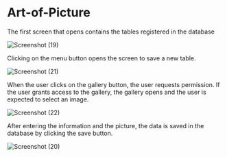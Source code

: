 # Art-of-Picture

The first screen that opens contains the tables registered in the database

![Screenshot (19)](https://user-images.githubusercontent.com/58186891/101177209-96cd7000-3658-11eb-8bb1-731bffadc642.png)

Clicking on the menu button opens the screen to save a new table.

![Screenshot (21)](https://user-images.githubusercontent.com/58186891/101177323-bc5a7980-3658-11eb-8b37-70e5120decf7.png)

When the user clicks on the gallery button, the user requests permission. If the user grants access to the gallery, the gallery opens and the user is expected to select an image.

![Screenshot (22)](https://user-images.githubusercontent.com/58186891/101177345-c41a1e00-3658-11eb-9d39-f051d13b4b3a.png)

After entering the information and the picture, the data is saved in the database by clicking the save button.

![Screenshot (20)](https://user-images.githubusercontent.com/58186891/101177280-afd62100-3658-11eb-82f6-1dbd2be75dca.png)
